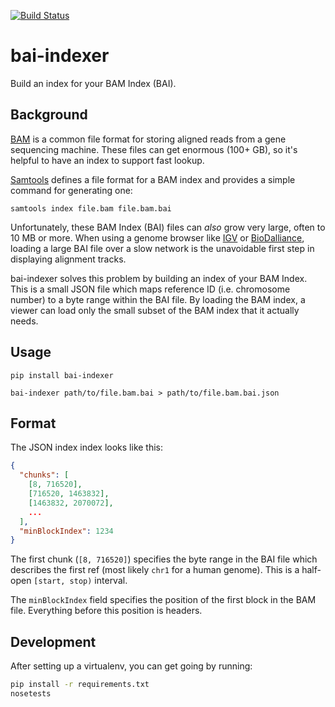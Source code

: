 [![Build Status](https://travis-ci.org/danvk/bai-indexer.svg?branch=master)](https://travis-ci.org/danvk/bai-indexer)

bai-indexer
===========

Build an index for your BAM Index (BAI).

Background
----------

[BAM][1] is a common file format for storing aligned reads from a gene
sequencing machine. These files can get enormous (100+ GB), so it's helpful to
have an index to support fast lookup.

[Samtools][2] defines a file format for a BAM index and provides a simple
command for generating one:

```
samtools index file.bam file.bam.bai
```

Unfortunately, these BAM Index (BAI) files can _also_ grow very large, often to
10 MB or more. When using a genome browser like [IGV][3] or [BioDalliance][4],
loading a large BAI file over a slow network is the unavoidable first step in
displaying alignment tracks.

bai-indexer solves this problem by building an index of your BAM Index. This is
a small JSON file which maps reference ID (i.e. chromosome number) to a byte
range within the BAI file. By loading the BAM index, a viewer can load only the
small subset of the BAM index that it actually needs.

Usage
-----

    pip install bai-indexer

    bai-indexer path/to/file.bam.bai > path/to/file.bam.bai.json

Format
------

The JSON index index looks like this:

```json
{
  "chunks": [
    [8, 716520],
    [716520, 1463832],
    [1463832, 2070072],
    ...
  ],
  "minBlockIndex": 1234
}
```

The first chunk (`[8, 716520]`) specifies the byte range in the BAI file which
describes the first ref (most likely `chr1` for a human genome). This is a
half-open `[start, stop)` interval.

The `minBlockIndex` field specifies the position of the first block in the BAM
file. Everything before this position is headers.

Development
-----------

After setting up a virtualenv, you can get going by running:

```bash
pip install -r requirements.txt
nosetests
```


[1]: https://github.com/samtools/hts-specs
[2]: http://www.htslib.org/
[3]: http://www.broadinstitute.org/igv/
[4]: http://www.biodalliance.org/
